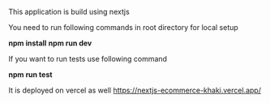 This application is build using nextjs

You need to run following commands in root directory for local setup 

**npm install**
**npm run dev**

If you want to run tests use following command

**npm run test**

It is deployed on vercel as well
https://nextjs-ecommerce-khaki.vercel.app/
